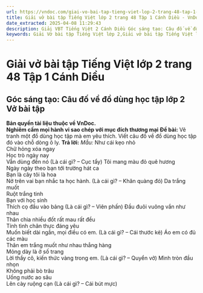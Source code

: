 ```yaml
---
url: https://vndoc.com/giai-vo-bai-tap-tieng-viet-lop-2-trang-48-tap-1-canh-dieu-321291
title: Giải vở bài tập Tiếng Việt lớp 2 trang 48 Tập 1 Cánh Diều - VnDoc.com
date_extracted: 2025-04-08 11:29:43
description: Giải VBT Tiếng Việt 2 Cánh Diều Góc sáng tạo: Câu đố về đồ dùng học tập trang 48 được biên soạn nhằm giúp các em HS học tập tốt môn Tiếng Việt lớp 2 Cánh Diều. Mời các bạn tham khảo.
keywords: Giải Vở bài tập Tiếng Việt lớp 2,Giải vở bài tập Tiếng Việt lớp 2 trang 48 Tập 1 Cánh Diều,Giải Góc sáng tạo Câu đố về đồ dùng học tập lớp 2 Cánh Diều Vở bài tập,Bài 11 Học chăm học giỏi lớp 2 Vở bài tập,Giải VBT Tiếng Việt lớp 2 Tập 1 trang 48 Cánh Diều,Giải Góc sáng tạo Câu đố về đồ dùng học tập lớp 2 Cánh Diều,Giải vbt Tiếng Việt lớp 2
---
```


# Giải vở bài tập Tiếng Việt lớp 2 trang 48 Tập 1 Cánh Diều
## **Góc sáng tạo: Câu đố về đồ dùng học tập lớp 2 Vở bài tập**
**Bản quyền tài liệu thuộc về VnDoc.**  
**Nghiêm cấm mọi hành vi sao chép với mục đích thương mại**
**Đề bài:** Vẽ tranh một đồ dùng học tập mà em yêu thích. Viết câu đố về đồ dùng học tập đó vào chỗ dòng ô ly.
**Trả lời:**
_Mẫu:_
Như cái kẹo nhỏ  
Chữ hỏng xóa ngay  
Học trò ngày nay  
Vẫn dùng đến nó
\(Là cái gì? – Cục tẩy\)
Tôi mang màu đỏ quê hương  
Ngày ngày theo bạn tới trường hát ca  
Bạn là cây tôi là hoa  
Nở trên vai bạn nhắc ta học hành.
\(Là cái gì? – Khăn quàng đỏ\)
Da trắng muốt  
Ruột trắng tinh  
Bạn với học sinh  
Thích cọ đầu vào bảng
\(Là cái gì? – Viên phấn\)
Đầu đuôi vuông vắn như nhau  
Thân chia nhiều đốt rất mau rất đều  
Tính tình chân thực đáng yêu  
Muốn biết dài ngắn, mọi điều có em.
\(Là cái gì? – Cái thước kẻ\)
Áo em có đủ các màu  
Thân em trắng muốt như nhau thẳng hàng  
Mỏng dày là ở số trang  
Lời thầy cô, kiến thức vàng trong em.
\(Là cái gì? – Quyển vở\)
Mình tròn đầu nhọn  
Không phải bò trâu  
Uống nước ao sâu  
Lên cày ruộng cạn
\(Là cái gì? – Cái bút mực\)
